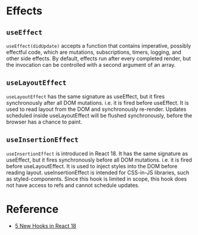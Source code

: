 # Effects

## `useEffect`

`useEffect(didUpdate)` accepts a function that contains imperative, possibly effectful code, which are mutations, subscriptions, timers, logging, and other side effects. By default, effects run after every completed render, but the invocation can be controlled with a second argument of an array.


## `useLayoutEffect`

`useLayoutEffect` has the same signature as useEffect, but it fires synchronously after all DOM mutations. i.e. it is fired before useEffect. It is used to read layout from the DOM and synchronously re-render. Updates scheduled inside useLayoutEffect will be flushed synchronously, before the browser has a chance to paint.

## `useInsertionEffect`

`useInsertionEffect` is introduced in React 18. It has the same signature as useEffect, but it fires synchronously before all DOM mutations. i.e. it is fired before useLayoutEffect. It is used to inject styles into the DOM before reading layout.
useInsertionEffect is intended for CSS-in-JS libraries, such as styled-components. Since this hook is limited in scope, this hook does not have access to refs and cannot schedule updates.

# Reference

- [5 New Hooks in React 18](https://betterprogramming.pub/5-new-hooks-in-react-18-300aa713cefe)
